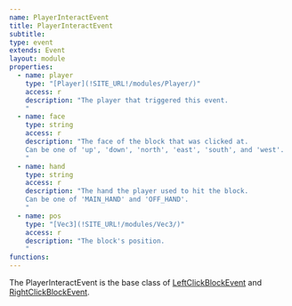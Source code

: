 ```yaml
---
name: PlayerInteractEvent
title: PlayerInteractEvent
subtitle: 
type: event
extends: Event
layout: module
properties:  
  - name: player
    type: "[Player](!SITE_URL!/modules/Player/)"
    access: r
    description: "The player that triggered this event.
    "
  - name: face
    type: string
    access: r
    description: "The face of the block that was clicked at.
    Can be one of 'up', 'down', 'north', 'east', 'south', and 'west'.
    "
  - name: hand
    type: string
    access: r
    description: "The hand the player used to hit the block.
    Can be one of 'MAIN_HAND' and 'OFF_HAND'.
    "
  - name: pos
    type: "[Vec3](!SITE_URL!/modules/Vec3/)"
    access: r
    description: "The block's position.
    "
functions:
---
```


The PlayerInteractEvent is the base class of [LeftClickBlockEvent](/modules/LeftClickBlockEvent/)
and [RightClickBlockEvent](/modules/RightClickBlockEvent/).
